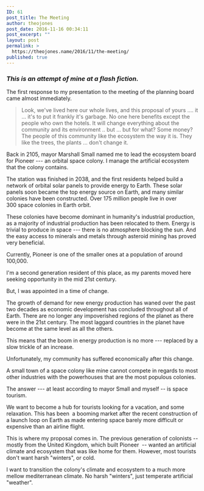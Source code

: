 ```yaml
---
ID: 61
post_title: The Meeting
author: theojones
post_date: 2016-11-16 00:34:11
post_excerpt: ""
layout: post
permalink: >
  https://theojones.name/2016/11/the-meeting/
published: true
---
```

<h3><em>This is an attempt of mine at a flash fiction. </em></h3>
<!--more-->

The first response to my presentation to the meeting of the planning board came almost immediately.
<blockquote>Look, we've lived here our whole lives, and this proposal of yours .... it ... it's to put it frankly it's garbage. No one here benefits except the people who own the hotels. It will change everything about the community and its environment .. but ... but for what? Some money? The people of this community like the ecosystem the way it is. They like the trees, the plants ... don't change it.</blockquote>
Back in 2105, mayor Marshall Small named me to lead the ecosystem board for Pioneer --- an orbital space colony. I manage the artificial ecosystem that the colony contains.

The station was finished in 2038, and the first residents helped build a network of orbital solar panels to provide energy to Earth. These solar panels soon became the top energy source on Earth, and many similar colonies have been constructed. Over 175 million people live in over 300 space colonies in Earth orbit.

These colonies have become dominant in humanity's industrial production, as a majority of industrial production has been relocated to them. Energy is trivial to produce in space --- there is no atmosphere blocking the sun. And the easy access to minerals and metals through asteroid mining has proved very beneficial.

Currently, Pioneer is one of the smaller ones at a population of around 100,000.

I'm a second generation resident of this place, as my parents moved here seeking opportunity in the mid 21st century.

But, I was appointed in a time of change.

The growth of demand for new energy production has waned over the past two decades as economic development has concluded throughout all of Earth. There are no longer any impoverished regions of the planet as there were in the 21st century. The most laggard countries in the planet have become at the same level as all the others.

This means that the boom in energy production is no more --- replaced by a slow trickle of an increase.

Unfortunately, my community has suffered economically after this change.

A small town of a space colony like mine cannot compete in regards to most other industries with the powerhouses that are the most populous colonies.

The answer --- at least according to mayor Small and myself -- is space tourism.

We want to become a hub for tourists looking for a vacation, and some relaxation. This has been  a booming market after the recent construction of a launch loop on Earth as made entering space barely more difficult or expensive than an airline flight.

This is where my proposal comes in. The previous generation of colonists -- mostly from the United Kingdom, which built Pioneer  -- wanted an artificial climate and ecosystem that was like home for them. However, most tourists don't want harsh "winters", or cold.

I want to transition the colony's climate and ecosystem to a much more mellow mediterranean climate. No harsh "winters", just temperate artificial "weather".